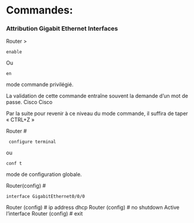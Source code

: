 # Commandes:

### Attribution Gigabit Ethernet Interfaces
                                                            

Router >

    enable
   
  Ou 
  
    en  				                                                               
mode commande privilégié.


La validation de cette commande entraîne souvent la demande d’un mot de passe.  Cisco Cisco

Par la suite pour revenir à ce niveau du mode commande, il suffira de taper « CTRL+Z »

Router #

     configure terminal 
   
  ou   
  
    conf t  				                                                               
mode de configuration globale.

Router(config) #

    interface GigabitEthernet0/0/0  
   
  
  





 
 Router (config) #  ip address dhcp
 Router (config) # no shutdown    					Active l’interface
Router (config) # exit

